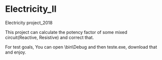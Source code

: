# Electricity_II
Electricity project_2018

This project can calculate the potency factor of some mixed circuit(Reactive, Resistive) and correct that.

For test goals, You can open \bin\Debug and then teste.exe, download that and enjoy.
